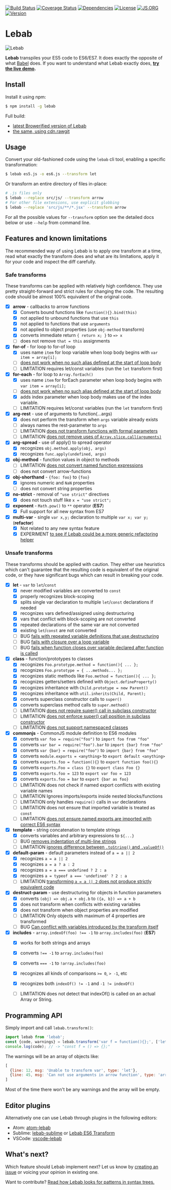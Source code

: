 [![Build Status](https://img.shields.io/travis/lebab/lebab.svg)](http://travis-ci.org/lebab/lebab)
[![Coverage Status](https://img.shields.io/codecov/c/github/lebab/lebab/master.svg)](https://codecov.io/github/lebab/lebab)
[![Dependencies](https://img.shields.io/librariesio/github/lebab/lebab.svg)](https://libraries.io/npm/lebab)
[![License](http://img.shields.io/:license-mit-brightgreen.svg)](http://mohebifar.mit-license.org)
[![JS.ORG](https://img.shields.io/badge/js.org-xto6-ffb400.svg)](http://js.org)
[![Version](https://img.shields.io/npm/v/lebab.svg)](https://www.npmjs.com/package/lebab)

# Lebab

![Lebab](https://raw.githubusercontent.com/mohebifar/lebab-logo/master/logo.png)

**Lebab** transpiles your ES5 code to ES6/ES7.
It does exactly the opposite of what [Babel](https://babeljs.io/) does.
If you want to understand what Lebab exactly does, **[try the live demo](https://uniibu.github.io/lebab-ce/).**


## Install

Install it using npm:

```bash
$ npm install -g lebab
```

Full build:

- [latest Browerified version of Lebab](https://wzrd.in/standalone/lebab@latest)
- [the same, using cdn.rawgit](https://umdfied.herokuapp.com/umdfied/lebab/latest)

## Usage

Convert your old-fashioned code using the `lebab` cli tool,
enabling a specific transformation:

```bash
$ lebab es5.js -o es6.js --transform let
```

Or transform an entire directory of files in-place:

```bash
# .js files only
$ lebab --replace src/js/ --transform arrow
# For other file extensions, use explicit globbing
$ lebab --replace 'src/js/**/*.jsx' --transform arrow
```

For all the possible values for `--transform` option
see the detailed docs below or use `--help` from command line.


## Features and known limitations

The recommended way of using Lebab is to apply one transform at a time,
read what exactly the transform does and what are its limitations,
apply it for your code and inspect the diff carefully.

### Safe transforms

These transforms can be applied with relatively high confidence.
They use pretty straight-forward and strict rules for changing the code.
The resulting code should be almost 100% equivalent of the original code.

- [x] **arrow** - callbacks to arrow functions
    - [x] Converts bound functions like `function(){}.bind(this)`
    - [x] not applied to unbound functions that use `this`
    - [x] not applied to functions that use `arguments`
    - [x] not applied to object properties (use `obj-method` transform)
    - [x] converts immediate return `{ return x; }` to `=> x`
    - [ ] does not remove `that = this` assignments
- [x] **for-of** - for loop to for-of loop
    - [x] uses name `item` for loop variable when loop body begins with `var item = array[i];`
    - [ ] [does not work when no such alias defined at the start of loop body][166]
    - [ ] LIMITATION requires let/const variables (run the `let` transform first)
- [x] **for-each** - for loop to `Array.forEach()`
    - [x] uses name `item` for forEach parameter when loop body begins with `var item = array[i];`
    - [ ] [does not work when no such alias defined at the start of loop body][166]
    - [x] adds index parameter when loop body makes use of the index variable.
    - [ ] LIMITATION requires let/const variables (run the `let` transform first)
- [x] **arg-rest** - use of arguments to function(...args)
    - [x] does not perform the transform when `args` variable already exists
    - [ ] always names the rest-parameter to `args`
    - [ ] LIMITATION [does not transform functions with formal parameters][191]
    - [ ] LIMITATION [does not remove uses of `Array.slice.call(arguments)`][191]
- [x] **arg-spread** - use of apply() to spread operator
    - [x] recognizes `obj.method.apply(obj, args)`
    - [x] recognizes `func.apply(undefined, args)`
- [x] **obj-method** - function values in object to methods
    - [ ] LIMITATION [does not convert named function expressions][127]
    - [ ] does not convert arrow-functions
- [x] **obj-shorthand** - `{foo: foo}` to `{foo}`
    - [x] ignores numeric and `NaN` properties
    - [ ] does not convert string properties
- [x] **no-strict** - removal of `"use strict"` directives
    - [x] does not touch stuff like `x = "use strict";`
- [x] **exponent** - `Math.pow()` to `**` operator (**ES7**)
    - [x] Full support for all new syntax from ES7
- [x] **multi-var** - single `var x,y;` declaration to multiple `var x; var y;` (**refactor**)
    - [x] Not related to any new syntax feature
    - [x] EXPERIMENT [to see if Lebab could be a more generic refactoring helper][158]

### Unsafe transforms

These transforms should be applied with caution.
They either use heuristics which can't guarantee that the resulting code is equivalent of the original code,
or they have significant bugs which can result in breaking your code.

- [x] **let** - `var` to `let`/`const`
    - [x] never modified variables are converted to `const`
    - [x] properly recognizes block-scoping
    - [x] splits single var declaration to multiple `let`/`const` declarations if needed
    - [x] recognizes vars defined/assigned using destructuring
    - [x] vars that conflict with block-scoping are not converted
    - [x] repeated declarations of the same var are not converted
    - [x] existing `let`/`const` are not converted
    - [ ] BUG [fails with repeated variable definitions that use destructuring][131]
    - [ ] BUG [fails with closure over a loop variable][145]
    - [ ] BUG [fails when function closes over variable declared after function is called][168]
- [x] **class** - function/prototypes to classes
    - [x] recognizes `Foo.prototype.method = function(){ ... };`
    - [x] recognizes `Foo.prototype = { ...methods... };`
    - [x] recognizes static methods like `Foo.method = function(){ ... };`
    - [x] recognizes getters/setters defined with `Object.defineProperty()`
    - [x] recognizes inheritance with `Child.prototype = new Parent()`
    - [x] recognizes inheritance with `util.inherits(Child, Parent);`
    - [x] converts superclass constructor calls to `super()`
    - [x] converts superclass method calls to `super.method()`
    - [ ] LIMITATION [does not require super() call in subclass constructor][186]
    - [ ] LIMITATION [does not enforce super() call position in subclass constructor][186]
    - [ ] LIMITATION [does not support namespaced classes][113]
- [x] **commonjs** - CommonJS module definition to ES6 modules
    - [x] converts `var foo = require("foo")` to `import foo from "foo"`
    - [x] converts `var bar = require("foo").bar` to `import {bar} from "foo"`
    - [x] converts `var {bar} = require("foo")` to `import {bar} from "foo"`
    - [x] converts `module.exports = <anything>` to `export default <anything>`
    - [x] converts `exports.foo = function(){}` to `export function foo(){}`
    - [x] converts `exports.Foo = class {}` to `export class Foo {}`
    - [x] converts `exports.foo = 123` to `export var foo = 123`
    - [x] converts `exports.foo = bar` to `export {bar as foo}`
    - [ ] LIMITATION does not check if named export conflicts with existing variable names
    - [ ] LIMITATION Ignores imports/exports inside nested blocks/functions
    - [ ] LIMITATION only handles `require()` calls in `var` declarations
    - [ ] LIMITATION does not ensure that imported variable is treated as `const`
    - [ ] LIMITATION [does not ensure named exports are imported with correct ES6 syntax][215]
- [x] **template** - string concatenation to template strings
    - [x] converts variables and arbitrary expressions to `${...}`
    - [ ] BUG [removes indentation of multi-line strings][88]
    - [ ] LIMITATION [ignores difference between `.toString()` and `.valueOf()`][107]
- [x] **default-param** - default parameters instead of `a = a || 2`
    - [x] recognizes `a = a || 2`
    - [x] recognizes `a = a ? a : 2`
    - [x] recognizes `a = a === undefined ? 2 : a`
    - [x] recognizes `a = typeof a === 'undefined' ? 2 : a`
    - [ ] LIMITATION [transforming `a = a || 2` does not produce strictly equivalent code][125]
- [x] **destruct-param** - use destructuring for objects in function parameters
    - [x] converts `(obj) => obj.a + obj.b` to `({a, b}) => a + b`
    - [x] does not transform when conflicts with existing variables
    - [x] does not transform when object properties are modified
    - [ ] LIMITATION Only objects with maximum of 4 properties are transformed
    - [ ] BUG [Can conflict with variables introduced by the transform itself][200]
- [x] **includes** - `array.indexOf(foo) !== -1` to `array.includes(foo)` (**ES7**)
    - [x] works for both strings and arrays
    - [x] converts `!== -1` to `array.includes(foo)`
    - [x] converts `=== -1` to `!array.includes(foo)`
    - [x] recognizes all kinds of comparisons `>= 0`, `> -1`, etc
    - [x] recognizes both `indexOf() != -1` and `-1 != indexOf()`
    - [ ] LIMITATION does not detect that indexOf() is called on an actual Array or String.


## Programming API

Simply import and call `lebab.transform()`:

```js
import lebab from 'lebab';
const {code, warnings} = lebab.transform('var f = function(){};', ['let', 'arrow']);
console.log(code); // -> "const f = () => {};"
```

The warnings will be an array of objects like:

```js
[
  {line: 12, msg: 'Unable to transform var', type: 'let'},
  {line: 45, msg: 'Can not use arguments in arrow function', type: 'arrow'},
]
```

Most of the time there won't be any warnings and the array will be empty.


## Editor plugins

Alternatively one can use Lebab through plugins in the following editors:

- Atom: [atom-lebab](https://github.com/ga2mer/atom-lebab)
- Sublime: [lebab-sublime](https://github.com/inkless/lebab-sublime) or [Lebab ES6 Transform](https://packagecontrol.io/packages/Lebab%20ES6%20Transform)
- VSCode: [vscode-lebab](https://marketplace.visualstudio.com/items?itemName=mrmlnc.vscode-lebab)


## What's next?

Which feature should Lebab implement next?
Let us know by [creating an issue](https://github.com/mohebifar/lebab/issues)
or voicing your opinion in existing one.

Want to contribute?  [Read how Lebab looks for patterns in syntax trees.][pattern-matching]

[pattern-matching]: http://nene.github.io/2016/04/02/matches-ast
[88]: https://github.com/lebab/lebab/issues/88
[107]: https://github.com/lebab/lebab/issues/107
[113]: https://github.com/lebab/lebab/issues/113
[125]: https://github.com/lebab/lebab/issues/125
[127]: https://github.com/lebab/lebab/issues/127
[131]: https://github.com/lebab/lebab/issues/131
[145]: https://github.com/lebab/lebab/issues/145
[158]: https://github.com/lebab/lebab/issues/158
[166]: https://github.com/lebab/lebab/issues/166
[168]: https://github.com/lebab/lebab/issues/168
[186]: https://github.com/lebab/lebab/issues/186
[191]: https://github.com/lebab/lebab/issues/191
[200]: https://github.com/lebab/lebab/issues/200
[215]: https://github.com/lebab/lebab/issues/215
